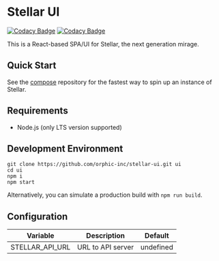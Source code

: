 # Stellar UI

[![Codacy Badge](https://api.codacy.com/project/badge/Grade/ee58c1d0d74c4f0681b38106b30b5d08)](https://app.codacy.com/gh/orphic-inc/stellar-ui?utm_source=github.com&utm_medium=referral&utm_content=orphic-inc/stellar-ui&utm_campaign=Badge_Grade)
[![Codacy Badge](https://app.codacy.com/project/badge/Grade/ddbd8663fbd640aa96f4a89770a387d6)](https://app.codacy.com/gh/orphic-inc/stellar-ui/dashboard?utm_source=gh&utm_medium=referral&utm_content=&utm_campaign=Badge_grade)

This is a React-based SPA/UI for Stellar, the next generation mirage.

## Quick Start

See the [compose](https://github.com/orphic-inc/stellar-compose) repository for the fastest way to spin up an instance of Stellar.

## Requirements

- Node.js (only LTS version supported)

## Development Environment

    git clone https://github.com/orphic-inc/stellar-ui.git ui
    cd ui
    npm i
    npm start

Alternatively, you can simulate a production build with `npm run build`.

## Configuration

| Variable        | Description       | Default   |
| --------------- | ----------------- | --------- |
| STELLAR_API_URL | URL to API server | undefined |
